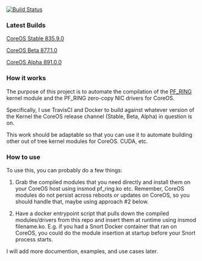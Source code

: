 [![Build Status](https://travis-ci.org/waltermeyer/pfring-coreos.svg)](https://travis-ci.org/waltermeyer/pfring-coreos)

### Latest Builds

[CoreOS Stable 835.9.0](https://github.com/waltermeyer/pfring-coreos/tree/835.9.0/builds)

[CoreOS Beta 877.1.0](https://github.com/waltermeyer/pfring-coreos/tree/877.1.0/builds)

[CoreOS Alpha 891.0.0](https://github.com/waltermeyer/pfring-coreos/tree/891.0.0/builds)

### How it works

The purpose of this project is to automate the compilation of the [PF_RING](http://www.ntop.org/products/packet-capture/pf_ring/pf_ring-zc-zero-copy/) kernel module and the PF_RING zero-copy NIC drivers for CoreOS.

Specifically, I use TravisCI and Docker to build against whatever version of the Kernel the CoreOS release channel (Stable, Beta, Alpha) in question is on.

This work should be adaptable so that you can use it to automate building other out of tree kernel modules for CoreOS. CUDA, etc.

### How to use

To use this, you can probably do a few things:

1. Grab the compiled modules that you need directly and install them on your CoreOS host using insmod pf_ring.ko etc. Remember, CoreOS modules do not persist across reboots or updates on CoreOS, so you should handle that, maybe using approach #2 below.

2. Have a docker entrypoint script that pulls down the compiled modules/drivers from this repo and insert them at runtime using insmod filename.ko. E.g. if you had a Snort Docker container that ran on CoreOS, you could do the module insertion at startup before your Snort process starts.

I will add more documention, examples, and use cases later.
